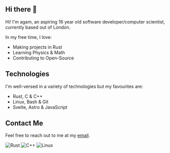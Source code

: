 ## Hi there 👋

Hi! I'm agam, an aspiring 16 year old software developer/computer scientist, currently based out of London.

In my free time, I love:

- Making projects in Rust
- Learning Physics & Math
- Contributing to Open-Source

## Technologies
I'm well-versed in a variety of technologies but my favourites are:

- Rust, C & C++
- Linux, Bash & Git
- Svelte, Astro & JavaScript

## Contact Me
Feel free to reach out to me at my [email](mailto:agam@agamsama.com).

![Rust](https://img.shields.io/badge/Rust-black?style=for-the-badge&logo=rust&logoColor=#E57324)
![C++](https://img.shields.io/badge/C%2B%2B-00599C?style=for-the-badge&logo=c%2B%2B&logoColor=white)
![Linux](https://img.shields.io/badge/Linux-FCC624?style=for-the-badge&logo=linux&logoColor=black)

